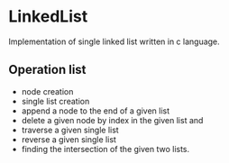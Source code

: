 LinkedList
==========

Implementation of single linked list written in c language.

## Operation list

* node creation
* single list creation
* append a node to the end of a given list
* delete a given node by index in the given list and 
* traverse a given single list
* reverse a given single list
* finding the intersection of the given two lists.